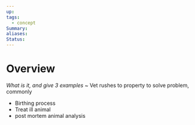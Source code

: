 ```yaml
---
up: 
tags:
  - concept
Summary: 
aliases: 
Status:
---
```

# Overview
*What is it, and give 3 examples*
~
Vet rushes to property to solve problem, commonly
- Birthing process
- Treat ill animal
- post mortem animal analysis
<!--SR:!2025-03-13,3,250-->